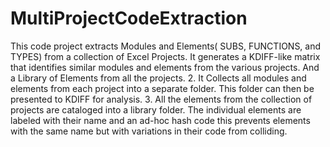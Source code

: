 # MultiProjectCodeExtraction

This code project extracts Modules and Elements( SUBS, FUNCTIONS, and TYPES) from a collection of Excel Projects.
It generates a KDIFF-like matrix that identifies similar modules and elements from the various projects. And a Library of Elements from all the projects.
2. It Collects all modules and elements from each project into a separate folder.
	This folder can then be presented to KDIFF for analysis.
3. All the elements from the collection of projects are cataloged into a library folder.
	The individual elements are labeled with their name and an ad-hoc hash code this prevents elements with the same name but with variations in their code from colliding.
